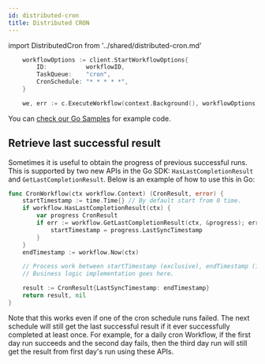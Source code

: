```yaml
---
id: distributed-cron
title: Distributed CRON
---
```


import DistributedCron from '../shared/distributed-cron.md'

<DistributedCron docUrl="https://pkg.go.dev/go.temporal.io/sdk/internal#StartWorkflowOptions">

```go
	workflowOptions := client.StartWorkflowOptions{
		ID:           workflowID,
		TaskQueue:    "cron",
		CronSchedule: "* * * * *",
	}

	we, err := c.ExecuteWorkflow(context.Background(), workflowOptions, cron.SampleCronWorkflow)
```

You can [check our Go Samples](https://github.com/temporalio/samples-go/tree/master/cron) for example code.

</DistributedCron>

## Retrieve last successful result

Sometimes it is useful to obtain the progress of previous successful runs.
This is supported by two new APIs in the Go SDK:
`HasLastCompletionResult` and `GetLastCompletionResult`. Below is an example of how
to use this in Go:

```go
func CronWorkflow(ctx workflow.Context) (CronResult, error) {
    startTimestamp := time.Time{} // By default start from 0 time.
    if workflow.HasLastCompletionResult(ctx) {
        var progress CronResult
        if err := workflow.GetLastCompletionResult(ctx, &progress); err == nil {
            startTimestamp = progress.LastSyncTimestamp
        }
    }
    endTimestamp := workflow.Now(ctx)

    // Process work between startTimestamp (exclusive), endTimestamp (inclusive).
    // Business logic implementation goes here.

    result := CronResult{LastSyncTimestamp: endTimestamp}
    return result, nil
}
```

Note that this works even if one of the cron schedule runs failed. The
next schedule will still get the last successful result if it ever successfully
completed at least once. For example, for a daily cron Workflow, if the first day
run succeeds and the second day fails, then the third day run will still get
the result from first day's run using these APIs.
